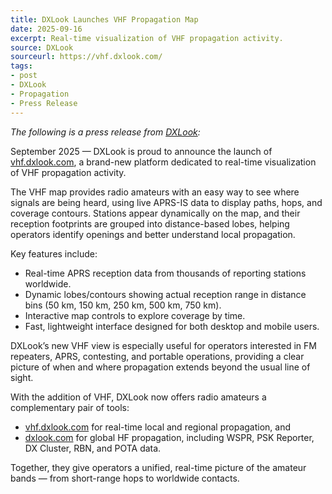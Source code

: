 ```yaml
---
title: DXLook Launches VHF Propagation Map
date: 2025-09-16
excerpt: Real-time visualization of VHF propagation activity.
source: DXLook
sourceurl: https://vhf.dxlook.com/
tags:
- post
- DXLook
- Propagation
- Press Release
---
```

*The following is a press release from [DXLook](https://dxlook.com/):*

September 2025 — DXLook is proud to announce the launch of [vhf.dxlook.com](https://vhf.dxlook.com/), a brand-new platform dedicated to real-time visualization of VHF propagation activity.

The VHF map provides radio amateurs with an easy way to see where signals are being heard, using live APRS-IS data to display paths, hops, and coverage contours. Stations appear dynamically on the map, and their reception footprints are grouped into distance-based lobes, helping operators identify openings and better understand local propagation.

Key features include:

- Real-time APRS reception data from thousands of reporting stations worldwide.
- Dynamic lobes/contours showing actual reception range in distance bins (50 km, 150 km, 250 km, 500 km, 750 km).
- Interactive map controls to explore coverage by time.
- Fast, lightweight interface designed for both desktop and mobile users.

DXLook’s new VHF view is especially useful for operators interested in FM repeaters, APRS, contesting, and portable operations, providing a clear picture of when and where propagation extends beyond the usual line of sight.

With the addition of VHF, DXLook now offers radio amateurs a complementary pair of tools:

- [vhf.dxlook.com](https://vhf.dxlook.com/) for real-time local and regional propagation, and
- [dxlook.com](https://dxlook.com/) for global HF propagation, including WSPR, PSK Reporter, DX Cluster, RBN, and POTA data.

Together, they give operators a unified, real-time picture of the amateur bands — from short-range hops to worldwide contacts.